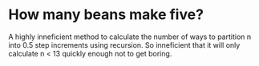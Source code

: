 # How many beans make five?

A highly inneficient method to calculate the number of ways to partition n into 0.5 step increments using recursion.
So inneficient that it will only calculate n < 13 quickly enough not to get boring.
